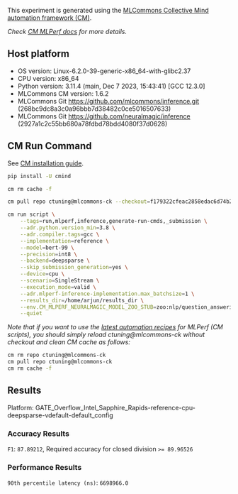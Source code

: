This experiment is generated using the [MLCommons Collective Mind automation framework (CM)](https://github.com/mlcommons/ck).

*Check [CM MLPerf docs](https://github.com/mlcommons/ck/tree/master/docs/mlperf) for more details.*

## Host platform

* OS version: Linux-6.2.0-39-generic-x86_64-with-glibc2.37
* CPU version: x86_64
* Python version: 3.11.4 (main, Dec  7 2023, 15:43:41) [GCC 12.3.0]
* MLCommons CM version: 1.6.2
* MLCommons Git https://github.com/mlcommons/inference.git (268bc9dc8a3c0a96bbb7d38482c0ce5016507633)
* MLCommons Git https://github.com/neuralmagic/inference (2927a1c2c55bb680a78fdbd78bdd4080f37d0628)


## CM Run Command

See [CM installation guide](https://github.com/mlcommons/ck/blob/master/docs/installation.md).

```bash
pip install -U cmind

cm rm cache -f

cm pull repo ctuning@mlcommons-ck --checkout=f179322cfeac2858edac6d74b29a23107774f1f5

cm run script \
	--tags=run,mlperf,inference,generate-run-cmds,_submission \
	--adr.python.version_min=3.8 \
	--adr.compiler.tags=gcc \
	--implementation=reference \
	--model=bert-99 \
	--precision=int8 \
	--backend=deepsparse \
	--skip_submission_generation=yes \
	--device=cpu \
	--scenario=SingleStream \
	--execution_mode=valid \
	--adr.mlperf-inference-implementation.max_batchsize=1 \
	--results_dir=/home/arjun/results_dir \
	--env.CM_MLPERF_NEURALMAGIC_MODEL_ZOO_STUB=zoo:nlp/question_answering/bert-base/pytorch/huggingface/squad/pruned95_obs_quant-none \
	--quiet
```
*Note that if you want to use the [latest automation recipes](https://access.cknowledge.org/playground/?action=scripts) for MLPerf (CM scripts),
 you should simply reload ctuning@mlcommons-ck without checkout and clean CM cache as follows:*

```bash
cm rm repo ctuning@mlcommons-ck
cm pull repo ctuning@mlcommons-ck
cm rm cache -f

```

## Results

Platform: GATE_Overflow_Intel_Sapphire_Rapids-reference-cpu-deepsparse-vdefault-default_config

### Accuracy Results 
`F1`: `87.89212`, Required accuracy for closed division `>= 89.96526`

### Performance Results 
`90th percentile latency (ns)`: `6698966.0`
